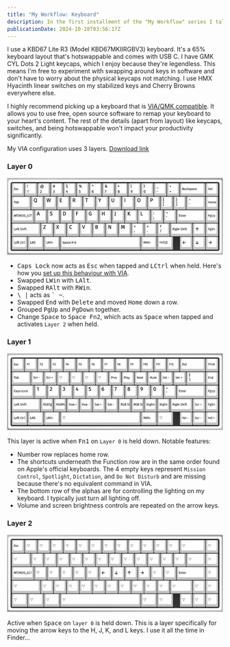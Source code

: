 ```yaml
---
title: "My Workflow: Keyboard"
description: In the first installment of the "My Workflow" series I talk about my keyboard and how I use VIA to make it perfect for my needs.
publicationDate: 2024-10-28T03:56:17Z
---
```


I use a KBD67 Lite R3 (Model KBD67MKIIRGBV3) keyboard. It's a 65% keyboard layout that's hotswappable and comes with USB C. I have GMK CYL Dots 2 Light keycaps, which I enjoy because they're legendless. This means I'm free to experiment with swapping around keys in software and don't have to worry about the physical keycaps not matching. I use HMX Hyacinth linear switches on my stabilized keys and Cherry Browns everywhere else.

I highly recommend picking up a keyboard that is [VIA/QMK compatible](https://www.caniusevia.com). It allows you to use free, open source software to remap your keyboard to your heart's content. The rest of the details (apart from layout) like keycaps, switches, and being hotswappable won't impact your productivity significantly.

My VIA configuration uses 3 layers. [Download link](/files/kbd67.layout.json)

### Layer 0

![Layer 0](./layer-0.webp)

- <kbd>Caps Lock</kbd> now acts as <kbd>Esc</kbd> when tapped and <kbd>LCtrl</kbd> when held. Here's how you [set up this behaviour with VIA](/10-mod-tap-with-via).
- Swapped <kbd>LWin</kbd> with <kbd>LAlt</kbd>.
- Swapped <kbd>RAlt</kbd> with <kbd>RWin</kbd>.
- <kbd>\ |</kbd> acts as <kbd>` ~</kbd>.
- Swapped <kbd>End</kbd> with <kbd>Delete</kbd> and moved <kbd>Home</kbd> down a row.
- Grouped <kbd>PgUp</kbd> and <kbd>PgDown</kbd> together.
- Change <kbd>Space</kbd> to <kbd>Space Fn2</kbd>, which acts as <kbd>Space</kbd> when tapped and activates `Layer 2` when held.

### Layer 1

![Layer 1](./layer-1.webp)

This layer is active when <kbd>Fn1</kbd> on `Layer 0` is held down. Notable features:

- Number row replaces home row.
- The shortcuts underneath the Function row are in the same order found on Apple's official keyboards. The 4 empty keys represent `Mission Control`, `Spotlight`, `Dictation`, and `Do Not Disturb` and are missing because there's no equivalent command in VIA.
- The bottom row of the alphas are for controlling the lighting on my keyboard. I typically just turn all lighting off.
- Volume and screen brightness controls are repeated on the arrow keys.

### Layer 2

![Layer 2](./layer-2.webp)

Active when <kbd>Space</kbd> on `layer 0` is held down. This is a layer specifically for moving the arrow keys to the H, J, K, and L keys. I use it all the time in Finder...
